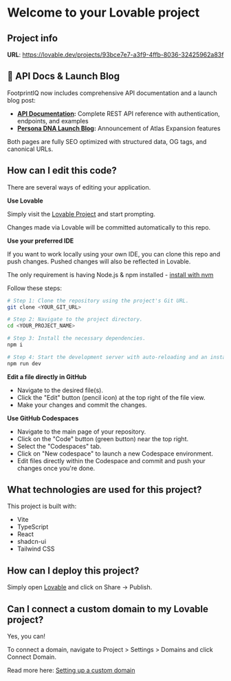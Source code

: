 # Welcome to your Lovable project

## Project info

**URL**: https://lovable.dev/projects/93bce7e7-a3f9-4ffb-8036-32425962a83f

## 📘 API Docs & Launch Blog

FootprintIQ now includes comprehensive API documentation and a launch blog post:

- **[API Documentation](/docs/api):** Complete REST API reference with authentication, endpoints, and examples
- **[Persona DNA Launch Blog](/blog/persona-dna-and-evidence-packs):** Announcement of Atlas Expansion features

Both pages are fully SEO optimized with structured data, OG tags, and canonical URLs.

## How can I edit this code?

There are several ways of editing your application.

**Use Lovable**

Simply visit the [Lovable Project](https://lovable.dev/projects/93bce7e7-a3f9-4ffb-8036-32425962a83f) and start prompting.

Changes made via Lovable will be committed automatically to this repo.

**Use your preferred IDE**

If you want to work locally using your own IDE, you can clone this repo and push changes. Pushed changes will also be reflected in Lovable.

The only requirement is having Node.js & npm installed - [install with nvm](https://github.com/nvm-sh/nvm#installing-and-updating)

Follow these steps:

```sh
# Step 1: Clone the repository using the project's Git URL.
git clone <YOUR_GIT_URL>

# Step 2: Navigate to the project directory.
cd <YOUR_PROJECT_NAME>

# Step 3: Install the necessary dependencies.
npm i

# Step 4: Start the development server with auto-reloading and an instant preview.
npm run dev
```

**Edit a file directly in GitHub**

- Navigate to the desired file(s).
- Click the "Edit" button (pencil icon) at the top right of the file view.
- Make your changes and commit the changes.

**Use GitHub Codespaces**

- Navigate to the main page of your repository.
- Click on the "Code" button (green button) near the top right.
- Select the "Codespaces" tab.
- Click on "New codespace" to launch a new Codespace environment.
- Edit files directly within the Codespace and commit and push your changes once you're done.

## What technologies are used for this project?

This project is built with:

- Vite
- TypeScript
- React
- shadcn-ui
- Tailwind CSS

## How can I deploy this project?

Simply open [Lovable](https://lovable.dev/projects/93bce7e7-a3f9-4ffb-8036-32425962a83f) and click on Share -> Publish.

## Can I connect a custom domain to my Lovable project?

Yes, you can!

To connect a domain, navigate to Project > Settings > Domains and click Connect Domain.

Read more here: [Setting up a custom domain](https://docs.lovable.dev/features/custom-domain#custom-domain)
